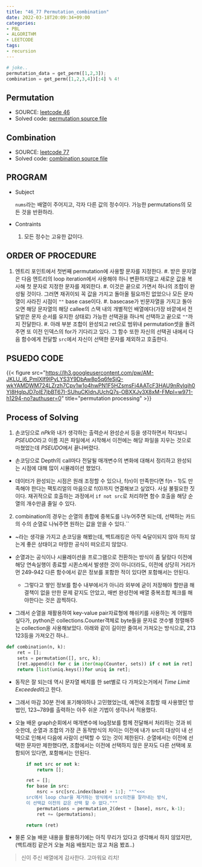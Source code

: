 ```yaml
---
title: "46_77 Permutation_combination"
date: 2022-03-18T20:09:34+09:00
categories:
- PBL
- ALGORITHM
- LEETCODE
tags:
- recursion
---
```


```python
# joke..
permutation_data = get_perm([1,2,3]);
combination = get_perm([1,2,3,4])[:4] % 4!
```

Permutation
-----------

  - SOURCE: [leetcode 46](https://leetcode.com/problems/permutations/)
  - Solved code: [permutation source file](https://github.com/junehan-dev/Programming_Lectures/blob/LC/LC/46-permutations/PSEUDO.py)

Combination
-----------

  - SOURCE: [leetcode 77](https://leetcode.com/problems/combinations/)
  - Solved code: [combination source file](https://github.com/junehan-dev/Programming_Lectures/tree/LC/LC/4)

PROGRAM
-------

  - Subject

    ``nums``라는 배열이 주어지고, 각자 다른 값의 정수이다.
    가능한 permutations의 모든 것을 반환하라.

  - Contraints

    1. 모든 정수는 고유한 값이다.

ORDER OF PROCEDURE
------------------

  1. 엔트리 포인트에서 첫번째 permutation에 사용할 문자를 지정한다.
  #. 받은 문자열은 다음 엔트리의 loop iteration에서 사용해야 하니 변환하지말고 새로운 값을 복사해 첫 문자로 지정한 문자를 제외한다.
  #. 이것은 끝으로 가면서 하나의 조합이 완성될 것이다. 그러면 재귀이되 꼭 값을 가지고 돌아올 필요까진 없었으나 모든 문자열이 사라진 시점이 ``""`` base case이다.
  #. basecase가 빈문자열을 가지고 돌아오면 해당 문자열의 해당 callee의 스택 내의 개별적인 배열에다(가장 바깥에서 전달받은 문자 순서를 유지한 상태로) 가능한 선택권을 하나씩 선택하고 끝으로 ``""``까지 전달한다.
  #. 아래 부분 조합이 완성되고 ret으로 범위내 permutation셋을 돌려주면 또 이전 인덱스의 for가 기다리고 있다. 그 함수 또한 자신의 선택권 내에서 다음 함수에게 전달할 ``src``에서 자신이 선택한 문자를 제외하고 호출한다.

PSUEDO CODE
-----------

{{< figure src="https://lh3.googleusercontent.com/pw/AM-JKLU_j6_PmIXIf9IPyLYS3Y9DbAw8p5q6feSjQ-wkYAMDWM724LZrzh7Cpv1w1o4hwPN1F5HZsmsFi4AATcF3HAU9nRyIqih0Yl8HglpJD7oIE7jbBT67I-SUhuCKIdnJUchQ7s-OBXXJv3X8xM-FMpI=w971-h1294-no?authuser=0" title="permutation processing" >}}

Process of Solving
------------------

1. 손코딩으로 *nPk*와 내가 생각하는 출력순서 완성순서 등을 생각하면서 적다보니 *PSEUDO*라고 이름 지은 파일에서 시작해서 이전에는 해당 파일을 지우는 것으로 마쳤었는데 *PSEUDO*에서 끝나버렸다.

  - 손코딩으로 Depth의 call마다 전달될 매개변수의 변화에 대해서 정리하고 완성되는 시점에 대해 많이 시뮬레이션 했었다.

  - 데이터가 완성되는 시점은 원래 조정할 수 있으나, f(n)이 만족한다면 f(n - 1)도 만족해야 한다는 팩토리얼의 마음으로 f(0)까지 연결해보고 싶었다. 사실 불필요한 짓이다. 재귀적으로 호출하는 과정에서 ``if not src``로 처리하면 함수 호출을 해당 순열의 개수만큼 줄일 수 있다.

2. combination의 경우는 순열의 총합에 중복도를 나누어주면 되는데, 선택하는 카드의 수의 순열로 나눠주면 원하는 값을 얻을 수 있다.``

  - ~라는 생각을 가지고 손코딩을 해봤는데, 백트래킹은 아직 숙달이되지 않아 하지 않는게 좋은 상태이고 마땅한 공식이 떠오르지 않았다.

  - 순열과는 공식이나 시뮬레이션을 프로그램으로 전환하는 방식이 좀 달랐다 이전에 해당 연속실행이 종료할 시퀸스에서 발생한 것이 아니더라도, 이전에 상당히 거리가 먼 249-942 다른 함수에서 같은 정보를 포함한 적이 있다면 포함해서는 안된다.

    - 그렇다고 쌓인 정보를 함수 내부에서가 아니라 외부에 굳이 저장해야 할만큼 해결책이 없을 만한 문제 같지도 안았고, 매번 완성전에 배열 중복조합 체크를 해야한다는 것은 끔찍하다.

  - 그래서 순열을 재활용하여 key-value pair자료형에 해쉬키를 사용하는 게 어떨까 싶다가, python은 collections.Counter객체로 byte들을 문자로 갯수별 정렬해주는 collection을 사용해보았다. 아래와 같이 길이만 줄여서 가져오는 방식으로, 213 123등을 가져오긴 하나..

  ```python
  def combination(n, k):
      ret = [];
      sets = permutation([], src, k);
      [ret.append(c) for c in iter(map(Counter, sets)) if c not in ret]
      return [list(uniq.keys())for uniq in ret];
  ```

  - 동작은 잘 되는데 역시 문자열 배치를 한 set별로 다 가져오는거에서 *Time Limit Exceeded*라고 한다. 

  - 그래서 마감 30분 전에 포기해야하나 고민했었는데, 예전에 조합할 때 사용했던 방법인, 123~789를 출력하는 아주 쉬운 기법이 생각나서 적용했다.

  - 오늘 배운 graph순회에서 매개변수에 log정보를 함께 전달해서 처리하는 것과 비슷한데, 순열과 조합의 가장 큰 동작방식의 차이는 이전에 내가 src의 대상이 내 선택으로 인해서 다음에 사람이 선택할 수 있는 것이 제한된다. 순열에서는 이전에 선택한 문자만 제한했다면, 조합에서는 이전에 선택하지 않은 문자도 다른 선택에 포함되어 있다면, 포함해서는 안된다.

    ```python
        if not src or not k:
            return [];

        ret = [];
        for base in src:
            nsrc = src[src.index(base) + 1:]; """<<<
        src에서 loop char을 제거하는 방식에서 src이전을 잘라내는 방식,
        이 선택값 이전의 값은 선택 할 수 없다."""
            permutations = permutation_2(dest + [base], nsrc, k-1);
            ret += (permutations);

        return (ret)
    ```

  - 물론 오늘 배운 내용을 활용하기에는 아직 무리가 있다고 생각해서 하지 않았지만, (백트래킹 같은거 오늘 처음 배웠지는 않고 처음 봤죠..) 

> 신이 주신 배열에게 감사한다. 고마워요 리치!
